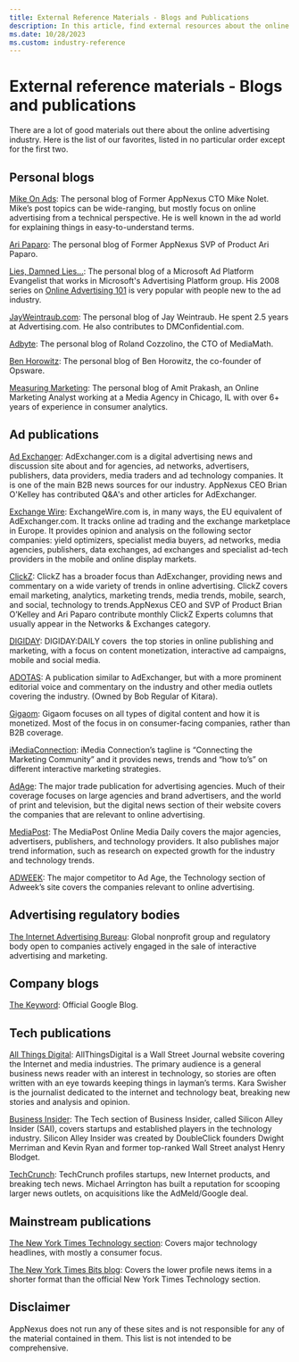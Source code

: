 ```yaml
---
title: External Reference Materials - Blogs and Publications
description: In this article, find external resources about the online advertising industry.
ms.date: 10/28/2023
ms.custom: industry-reference
---
```


# External reference materials - Blogs and publications

There are a lot of good materials out there about the online advertising industry. Here is the list of our favorites, listed in no particular order except for the first two.

## Personal blogs

[Mike On Ads](http://www.mikeonads.com/): The personal blog of Former AppNexus CTO Mike Nolet. Mike’s post topics can be wide-ranging, but mostly focus on online advertising from a technical perspective. He is well known in the ad world for explaining things in easy-to-understand terms.

[Ari Paparo](https://aripaparo.com/): The personal blog of Former AppNexus SVP of Product Ari Paparo.

[Lies, Damned Lies...](http://www.liesdamnedlies.com/): The personal blog of a Microsoft Ad Platform Evangelist that works in Microsoft's Advertising Platform group. His 2008 series on [Online Advertising 101](https://www.liesdamnedlies.com/2008/06/online-advertis-4.html) is very popular with people new to the ad industry.

[JayWeintraub.com](https://www.jayweintraub.com/): The personal blog of Jay Weintraub. He spent 2.5 years at Advertising.com. He also contributes to DMConfidential.com.

[Adbyte](http://adbyte.blogspot.com/): The personal blog of Roland Cozzolino, the CTO of MediaMath.

[Ben Horowitz](https://a16z.com/author/ben-horowitz/): The personal blog of Ben Horowitz, the co-founder of Opsware.

[Measuring Marketing](http://measuringemarketing.blogspot.com/): The personal blog of Amit Prakash, an Online Marketing Analyst working at a Media Agency in Chicago, IL with over 6+ years of experience in consumer analytics.

## Ad publications

[Ad Exchanger](https://www.adexchanger.com/): AdExchanger.com is a digital advertising news and discussion site about and for agencies, ad networks, advertisers, publishers, data providers, media traders and ad technology companies. It is one of the main B2B news sources for our industry. AppNexus CEO Brian O'Kelley has contributed Q&A's and other articles for AdExchanger.

[Exchange Wire](https://www.exchangewire.com/): ExchangeWire.com is, in many ways, the EU equivalent of AdExchanger.com. It tracks online ad trading and the exchange marketplace in Europe. It provides opinion and analysis on the following sector companies: yield optimizers, specialist media buyers, ad networks, media agencies, publishers, data exchanges, ad exchanges and specialist ad-tech providers in the mobile and online display markets.

[ClickZ](https://www.clickz.com/): ClickZ has a broader focus than AdExchanger, providing news and commentary on a wide variety of trends in online advertising. ClickZ covers email marketing, analytics, marketing trends, media trends, mobile, search, and social, technology to
trends.AppNexus CEO and SVP of Product Brian O’Kelley and Ari Paparo contribute monthly ClickZ Experts columns that usually appear in the Networks & Exchanges category.

[DIGIDAY](http://digiday.com): DIGIDAY:DAILY covers  the top stories in online publishing and marketing, with a focus on content monetization, interactive ad campaigns, mobile and social media.

[ADOTAS](http://www.adotas.com/): A publication similar to AdExchanger, but with a more prominent editorial voice and commentary on the industry and other media outlets covering the industry. (Owned by Bob Regular of Kitara).

[Gigaom](https://gigaom.com/): Gigaom focuses on all types of digital content and how it is monetized. Most of the focus in on consumer-facing companies, rather than B2B coverage.

[iMediaConnection](https://www.imediasummits.com/events): iMedia Connection’s tagline is “Connecting the Marketing Community” and it provides news, trends and “how to’s” on different interactive marketing strategies.

[AdAge](https://adage.com/section/digital): The major trade publication for advertising agencies. Much of their coverage focuses on large agencies and brand advertisers, and the world of print and television, but the digital news section of their website covers the companies that are relevant to online advertising.

[MediaPost](https://www.mediapost.com/): The MediaPost Online Media Daily covers the major agencies, advertisers, publishers, and technology providers. It also publishes major trend information, such as research on expected growth for the industry and technology trends.

[ADWEEK](https://www.adweek.com/): The major competitor to Ad Age, the Technology section of Adweek’s site covers the companies relevant to online advertising.

## Advertising regulatory bodies

[The Internet Advertising Bureau](https://www.iab.com/): Global nonprofit group and regulatory body open to companies actively engaged in the sale of interactive advertising and marketing.

## Company blogs

[The Keyword](https://blog.google/): Official Google Blog.

## Tech publications

[All Things Digital](https://allthingsd.com): AllThingsDigital is a Wall Street Journal website covering the Internet and media industries. The primary audience is a general business news reader with an interest in technology, so stories are often written with an eye towards keeping things in layman’s terms. Kara Swisher is the journalist dedicated to the internet and technology beat, breaking new stories and analysis and opinion.

[Business Insider](https://www.businessinsider.com/): The Tech section of Business Insider, called Silicon Alley Insider (SAI), covers startups and established players in the technology industry. Silicon Alley Insider was created by DoubleClick founders Dwight Merriman and Kevin Ryan and former top-ranked Wall Street analyst Henry Blodget.

[TechCrunch](https://techcrunch.com/): TechCrunch profiles startups, new Internet products, and breaking tech news. Michael Arrington has built a reputation for scooping larger news outlets, on acquisitions like the AdMeld/Google deal.

## Mainstream publications

[The New York Times Technology section](https://www.nytimes.com/section/technology): Covers major technology headlines, with mostly a consumer focus.

[The New York Times Bits blog](https://www.nytimes.com/column/bits): Covers the lower profile news items in a shorter format than the official New York Times Technology section.

## Disclaimer

AppNexus does not run any of these sites and is not responsible for any of the material contained in them. This list is not intended to be comprehensive.
